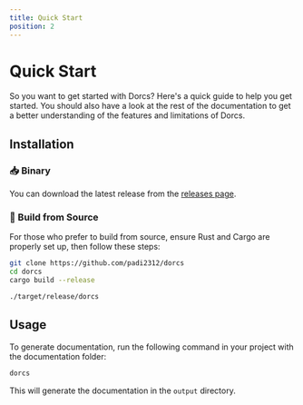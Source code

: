 ```yaml
---
title: Quick Start
position: 2
---
```


# Quick Start

So you want to get started with Dorcs? Here's a quick guide to help you get started. You should also have a look at the rest of the documentation to get a better understanding of the features and limitations of Dorcs.

## Installation

### 📥 Binary

You can download the latest release from the [releases page](https://github.com/padi2312/dorcs/releases).

### 🔨 Build from Source

For those who prefer to build from source, ensure Rust and Cargo are properly set up, then follow these steps:

```sh
git clone https://github.com/padi2312/dorcs
cd dorcs
cargo build --release

./target/release/dorcs
```


## Usage

To generate documentation, run the following command in your project with the documentation folder:

```sh
dorcs
```

This will generate the documentation in the `output` directory.
